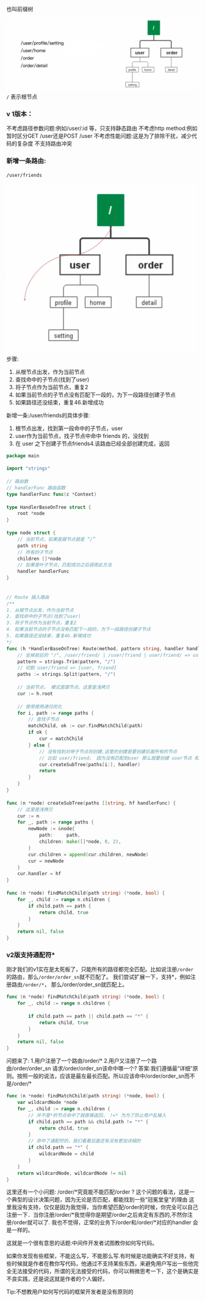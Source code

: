 也叫前缀树

![](images/tree/1.png)
`/` 表示根节点
### v 1版本：
不考虑路径参数问题:例如/user/:id 等，只支持静态路由
不考虑http method:例如暂时区分GET /user还是POST /user
不考虑性能问题:这是为了排除干扰，减少代码的复杂度
不支持路由冲突

### 新增一条路由:
`/user/friends`

![](images/tree/2.png)
步骤:

1. 从根节点出发，作为当前节点
2. 查找命中的子节点(找到了user)
3. 将子节点作为当前节点，重复2
4. 如果当前节点的子节点没有匹配下一段的，为下一段路径创建子节点
5. 如果路径还没结束，重复46.新增成功

新增一条:/user/friends的具体步骤:
1. 根节点出发，找到第一段命中的子节点，user
2. user作为当前节点，找子节点中命中 friends 的，没找到
3. 在 user 之下创建子节点friends4.该路由已经全部创建完成，返回

```go
package main

import "strings"

// 路由数
// handlerFunc 路由函数
type handlerFunc func(c *Context)

type HandlerBaseOnTree struct {
	root *node
}

type node struct {
	// 当前节点，如果是跟节点就是 “/”
	path string
	// 所有的子节点
	children []*node
	// 如果是叶子节点，匹配成功之后调用此方法
	handler handlerFunc
}


// Route 插入路由
/**
1. 从根节点出发，作为当前节点
2. 查找命中的子节点(找到了user)
3. 将子节点作为当前节点，重复2
4. 如果当前节点的子节点没有匹配下一段的，为下一段路径创建子节点
5. 如果路径还没结束，重复46.新增成功
*/
func (h *HandlerBaseOnTree) Route(method, pattern string, handler handlerFunc) {
	// 全掉前后的 "/", /user/friend/ | /user/friend | user/friend/ => user/friend
	pattern = strings.Trim(pattern, "/")
	// 切割 user/friend => [user, friend]
	paths := strings.Split(pattern, "/")

	// 当前节点， 模式是跟节点，这里是浅拷贝
	cur := h.root

	// 使用使用递归优化
	for i, path := range paths {
		// 查找子节点
		matchChild, ok := cur.findMatchChild(path)
		if ok {
			cur = matchChild
		} else {
			// 没有找到对呀子节点则创建,这里的创建是要创建后面所有的节点
			// 比如 user/friend， 因为没有匹配到user 那么就要创建 user节点 和 user的子节点friend节点
			cur.createSubTree(paths[i:], handler)
			return
		}
	}
}

func (n *node) createSubTree(paths []string, hf handlerFunc) {
	// 这里是浅拷贝
	cur := n
	for _, path := range paths {
		newNode := &node{
			path:     path,
			children: make([]*node, 0, 2),
		}
		cur.children = append(cur.children, newNode)
		cur = newNode
	}
	cur.handler = hf
}

func (n *node) findMatchChild(path string) (*node, bool) {
	for _, child := range n.children {
		if child.path == path {
			return child, true
		}
	}
	return nil, false
}

```

### v2版支持通配符*
刚才我们的v1实在是太死板了，只能所有的路径都完全匹配。比如说注册`/order`的路由，那么`/order/order_sn`就不匹配了。
我们尝试扩展一下，支持*，例如注册路由`/order/*`， 那么/order/order_sn就匹配上。


```go
func (n *node) findMatchChild(path string) (*node, bool) {
	for _, child := range n.children {
		
		if child.path == path || child.path == "*" {
			return child, true
		}
	}
	return nil, false
}
```


问题来了:
1.用户注册了一个路由/order/*
2.用户又注册了一个路由/order/order_sn
请求/order/order_sn该命中哪一个?
答案:我们遵循最“详细”原则。按照一般的说法，应该是最左最长匹配。所以应该命中/order/order_sn而不是/order/*

```go
func (n *node) findMatchChild(path string) (*node, bool) {
	var wildcardNode *node
	for _, child := range n.children {
		// 并不是*的节点命中了就直接返回， !=* 为为了防止用户乱输入
		if child.path == path && child.path != "*" {
			return child, true
		}
		// 命中了通配符的，我们看看后面还有没有更加详细的
		if child.path == "*" {
			wildcardNode = child
		}
	}
	return wildcardNode, wildcardNode != nil
}
```


这里还有一个小问题:
/order/*究竟能不能匹配/order ?
这个问题的看法，这是一个典型的设计决策问题，因为无论是否匹配，都能找到一些“冠冕堂皇"的理由
这里我没有支持，仅仅是因为我觉得，当你希望匹配/order的时候，你完全可以自己注册一下．当你注册/order/*我觉得你是期望/order之后肯定有东西的,不然你注册/order就可以了.
我也不觉得，正常的业务下/order和/order/*对应的handler 会是一样的。


这就是一个很有意思的话题:中间件开发者试图教你如何写代码。


如果你发现有些框架，不能这么写，不能那么写.有时候是功能确实不好支持，有些时候就是作者在教你写代码，他通过不支持某些东西，来避免用户写出一些他完全无法接受的代码，所谓的无法接受的代码，你可以稍微思考一下，这个是确实是不良实践，还是说这就是作者的个人偏好。


Tip:不想教用户如何写代码的框架开发者是没有原则的

